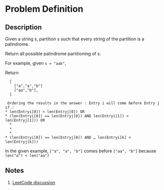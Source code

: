 # Problem Definition

## Description

Given a string s, partition s such that every string of the partition is a palindrome.

Return all possible palindrome partitioning of s.

For example, given `s = "aab"`,

Return

```text
  [
    ["a","a","b"]
    ["aa","b"],
  ]
```

```text
 Ordering the results in the answer : Entry i will come before Entry j if :
* len(Entryi[0]) < len(Entryj[0]) OR
* (len(Entryi[0]) == len(Entryj[0]) AND len(Entryi[1]) < len(Entryj[1])) OR
  *
  *
  *
* (len(Entryi[0]) == len(Entryj[0]) AND … len(Entryi[k] < len(Entryj[k]))
```

In the given example,
`["a", "a", "b"]` comes before `["aa", "b"]` because `len("a") < len("aa")`

## Notes

1. [LeetCode discussion](https://leetcode.com/problems/palindrome-partitioning/discuss/41963/Java:-Backtracking-solution.)